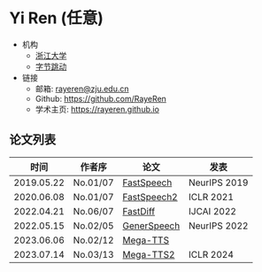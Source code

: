 # Yi Ren (任意)

- 机构
  - [浙江大学](../Institutions/CHN-ZJU_浙江大学.md)
  - [字节跳动](../Institutions/CHN-ByteDance.md)
- 链接
  - 邮箱: rayeren@zju.edu.cn
  - Github: https://github.com/RayeRen
  - 学术主页: https://rayeren.github.io

## 论文列表

| 时间 | 作者序 | 论文 | 发表 |
|:-:|:-:|---|---|
| 2019.05.22 | No.01/07 | [FastSpeech](../Models/TTS2_Acoustic/2019.05.22_FastSpeech.md) | NeurIPS 2019
| 2020.06.08 | No.01/07 | [FastSpeech2](../Models/TTS2_Acoustic/2020.06.08_FastSpeech2.md) | ICLR 2021
| 2022.04.21 | No.06/07 | [FastDiff](../Models/Diffusion/2022.04.21_FastDiff.md) | IJCAI 2022
| 2022.05.15 | No.02/05 | [GenerSpeech](../Models/TTS2_Acoustic/2022.05.15_GenerSpeech.md) | NeurIPS 2022
| 2023.06.06 | No.02/12 | [Mega-TTS](../Models/Speech_LLM/2023.06.06_Mega-TTS.md) |
| 2023.07.14 | No.03/13 | [Mega-TTS2](../Models/Speech_LLM/2023.07.14_Mega-TTS2.md) | ICLR 2024